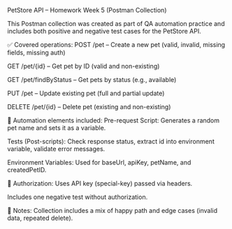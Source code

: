 PetStore API – Homework Week 5 (Postman Collection)

This Postman collection was created as part of QA automation practice and includes both positive and negative test cases for the PetStore API.

✅ Covered operations:
POST /pet – Create a new pet (valid, invalid, missing fields, missing auth)

GET /pet/{id} – Get pet by ID (valid and non-existing)

GET /pet/findByStatus – Get pets by status (e.g., available)

PUT /pet – Update existing pet (full and partial update)

DELETE /pet/{id} – Delete pet (existing and non-existing)

🔁 Automation elements included:
Pre-request Script: Generates a random pet name and sets it as a variable.

Tests (Post-scripts): Check response status, extract id into environment variable, validate error messages.

Environment Variables: Used for baseUrl, apiKey, petName, and createdPetID.

🔐 Authorization:
Uses API key (special-key) passed via headers.

Includes one negative test without authorization.

📌 Notes:
Collection includes a mix of happy path and edge cases (invalid data, repeated delete).


